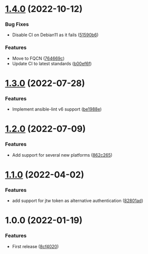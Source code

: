 # [1.4.0](https://github.com/de-it-krachten/ansible-role-slurm/compare/v1.3.0...v1.4.0) (2022-10-12)


### Bug Fixes

* Disable CI on Debian11 as it fails ([51590b6](https://github.com/de-it-krachten/ansible-role-slurm/commit/51590b6e2c533ad1948c754563d35fee326f3f31))


### Features

* Move to FQCN ([764669c](https://github.com/de-it-krachten/ansible-role-slurm/commit/764669cf8ce97b29874dbc34091f683b95d38425))
* Update CI to latest standards ([b00ef6f](https://github.com/de-it-krachten/ansible-role-slurm/commit/b00ef6f6142b32f2b1865486e2516820a908a096))

# [1.3.0](https://github.com/de-it-krachten/ansible-role-slurm/compare/v1.2.0...v1.3.0) (2022-07-28)


### Features

* Implement ansible-lint v6 support ([be1988e](https://github.com/de-it-krachten/ansible-role-slurm/commit/be1988ec1bfabfb3fca120c4161b42c312aae3de))

# [1.2.0](https://github.com/de-it-krachten/ansible-role-slurm/compare/v1.1.0...v1.2.0) (2022-07-09)


### Features

* Add support for several new platforms ([862c265](https://github.com/de-it-krachten/ansible-role-slurm/commit/862c265883f6d46850c974f5e862985b22699f33))

# [1.1.0](https://github.com/de-it-krachten/ansible-role-slurm/compare/v1.0.0...v1.1.0) (2022-04-02)


### Features

* add support for jtw token as alternative authentication ([82801ad](https://github.com/de-it-krachten/ansible-role-slurm/commit/82801adfa8670d437a4f828281084ae89b33ef6c))

# 1.0.0 (2022-01-19)


### Features

* First release ([8cf4020](https://github.com/de-it-krachten/ansible-role-slurm/commit/8cf40201a5660bb86e0bbe4457a822af9d6abafb))
